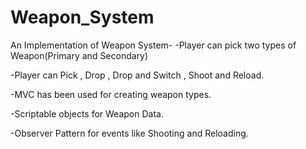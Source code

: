 # Weapon_System

An Implementation of Weapon System-
-Player can pick two types of Weapon(Primary and Secondary)

-Player can Pick , Drop , Drop and Switch , Shoot and Reload.

-MVC has been used for creating weapon types.

-Scriptable objects for Weapon Data.

-Observer Pattern for events like Shooting and Reloading.

